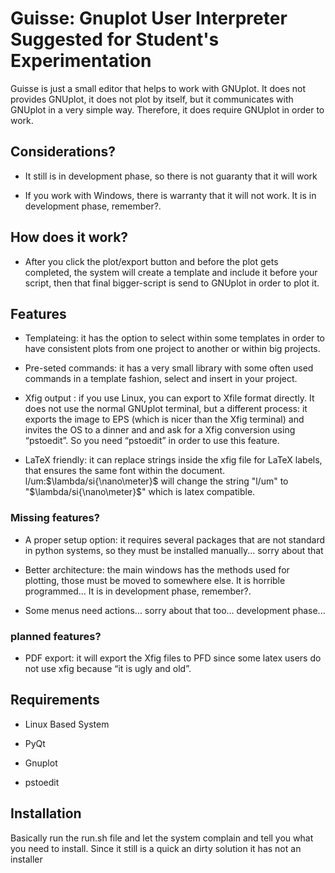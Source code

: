 # Guisse: Gnuplot User Interpreter Suggested for Student's Experimentation

Guisse is just a small editor that helps to work with GNUplot. It does not provides GNUplot, it does not plot by itself, but it communicates with GNUplot in a very simple way. Therefore, it does require GNUplot in order to work.

## Considerations?

* It still is in development phase, so there is not guaranty that it will work

* If you work with Windows, there is warranty that it will not work. It is in development phase, remember?.

## How does it work?

* After you click the plot/export button and before the plot gets completed, the system will create a template and include it before your script, then that final bigger-script is send to GNUplot in order to plot it.

## Features

* Templateing: it has the option to select within some templates in order to have consistent plots from one project to another or within big projects. 

* Pre-seted commands: it has a very small library with some often used commands in a template fashion, select and insert in your project.

* Xfig output : if you use Linux, you can export to Xfile format directly. It does not use the normal GNUplot terminal, but a different process: it exports the image to EPS (which is nicer than the Xfig terminal) and invites the OS to a dinner and and ask for a Xfig conversion using “pstoedit”. So you need “pstoedit” in order to use this feature. 

* LaTeX friendly: it can replace strings inside the xfig file for LaTeX labels, that ensures the same font within the document. l/um:$\lambda/si\{\nano\meter}$ will change the string "l/um" to "$\lambda/si\{\nano\meter}$" which is latex compatible.

### Missing features?

* A proper setup option: it requires several packages that are not standard in python systems, so they must be installed manually... sorry about that 

* Better architecture: the main windows has the methods used for plotting, those must be moved to somewhere else. It is horrible programmed... It is in development phase, remember?.

* Some menus need actions... sorry about that too... development phase...

### planned features?

* PDF export: it will export the Xfig files to PFD since some latex users do not use xfig because “it is ugly and old”.

## Requirements

* Linux Based System

* PyQt

* Gnuplot

* pstoedit



## Installation

Basically run the run.sh file and let the system complain and tell you what you need to install. Since it still is a quick an dirty solution it has not an installer
